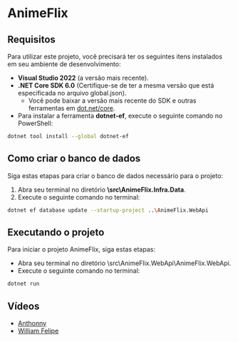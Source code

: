 # AnimeFlix

## Requisitos

Para utilizar este projeto, você precisará ter os seguintes itens instalados em seu ambiente de desenvolvimento:

- **Visual Studio 2022** (a versão mais recente).
- **.NET Core SDK 6.0** (Certifique-se de ter a mesma versão que está especificada no arquivo global.json).
  - Você pode baixar a versão mais recente do SDK e outras ferramentas em [dot.net/core](https://dot.net/core).
- Para instalar a ferramenta **dotnet-ef**, execute o seguinte comando no PowerShell:

```bash
dotnet tool install --global dotnet-ef
```

## Como criar o banco de dados

Siga estas etapas para criar o banco de dados necessário para o projeto:

1. Abra seu terminal no diretório **\src\AnimeFlix.Infra.Data**.
2. Execute o seguinte comando no terminal:

```bash
dotnet ef database update --startup-project ..\AnimeFlix.WebApi
```

## Executando o projeto

Para iniciar o projeto AnimeFlix, siga estas etapas:

- Abra seu terminal no diretório \src\AnimeFlix.WebApi\AnimeFlix.WebApi.
- Execute o seguinte comando no terminal:

```bash
dotnet run
```

## Vídeos

- [Anthonny](https://youtu.be/0Z3Y5n2XZ3o)
- [William Felipe](https://drive.google.com/drive/folders/1LoLGMKVTdMv0NcLqgYl30yl1jDmniew9?usp=sharing)
